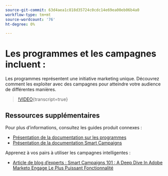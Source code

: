 ```yaml
---
source-git-commit: 63d4aea1c818d35724c0cdc14e69ea00eb06b4a0
workflow-type: tm+mt
source-wordcount: '76'
ht-degree: 0%

---
```

# Les programmes et les campagnes incluent :

Les programmes représentent une initiative marketing unique. Découvrez comment les exploiter avec des campagnes pour atteindre votre audience de différentes manières.

>[!VIDEO](https://video.tv.adobe.com/v/3418042/?quality=12&learn=on){transcript=true}

## Ressources supplémentaires

Pour plus d’informations, consultez les guides produit connexes :

* [Présentation de la documentation sur les programmes](https://experienceleague.adobe.com/docs/marketo/using/product-docs/core-marketo-concepts/programs/creating-programs/understanding-programs.html?lang=en)
* [Présentation de la documentation Smart Campaigns](https://experienceleague.adobe.com/docs/marketo/using/product-docs/core-marketo-concepts/smart-campaigns/understanding-smart-campaigns.html?lang=en)

Apprenez à vos pairs à utiliser les campagnes intelligentes :

* [ Article de blog d’experts : Smart Campaigns 101 : A Deep Dive In Adobe Marketo Engage Le Plus Puissant Fonctionnalité](https://nation.marketo.com/t5/product-blogs/smart-campaigns-101-a-deep-dive-into-adobe-marketo-engage-s-most/ba-p/313385#M1838)